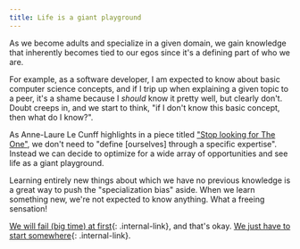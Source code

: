 ```yaml
---
title: Life is a giant playground
---
```


As we become adults and specialize in a given domain, we gain knowledge that inherently becomes tied to our egos since it's a defining part of who we are.

For example, as a software developer, I am expected to know about basic computer science concepts, and if I trip up when explaining a given topic to a peer, it's a shame because I _should_ know it pretty well, but clearly don't. Doubt creeps in, and we start to think, "if I don't know this basic concept, then what do I know?".

As Anne-Laure Le Cunff highlights in a piece titled ["Stop looking for The One"](https://nesslabs.com/inverted-pyramid-life-2), we don't need to "define [ourselves] through a specific expertise". Instead we can decide to optimize for a wide array of opportunities and see life as a giant playground.

Learning entirely new things about which we have no previous knowledge is a great way to push the "specialization bias" aside. When we learn something new, we're not expected to know anything. What a freeing sensation!

[We will fail (big time) at first](/notes/learn-to-fail){: .internal-link}, and that's okay. [We just have to start somewhere](/notes/everyone-has-to-start-somewhere){: .internal-link}.